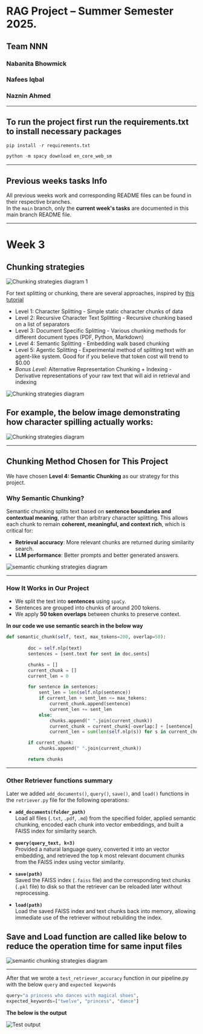 # RAG Project – Summer Semester 2025. 
## Team NNN
### Nabanita Bhowmick
### Nafees Iqbal
### Naznin Ahmed

---

## To run the project first run the requirements.txt to install necessary packages
```python 
pip install -r requirements.txt
```
```python 
python -m spacy download en_core_web_sm
```


---

## Previous weeks tasks Info

All previous weeks work and corresponding README files can be found in their respective branches.  
In the `main` branch, only the **current week's tasks** are documented in this main branch README file.

---

# Week 3

## Chunking strategies

![Chunking strategies diagram 1](https://github.com/nafees-iqbal/NLProc-Proj-M-SS25/blob/main/images/1_VhFr2tr_FbTjzNyNv5DjWw.png?raw=true)

For text splitting or chunking, there are several approaches, inspired by  [this tutorial](https://github.com/FullStackRetrieval-com/RetrievalTutorials/blob/main/tutorials/LevelsOfTextSplitting/5_Levels_Of_Text_Splitting.ipynb)

- Level 1: Character Splitting - Simple static character chunks of data
- Level 2: Recursive Character Text Splitting - Recursive chunking based on a list of separators
- Level 3: Document Specific Splitting - Various chunking methods for different document types (PDF, Python, Markdown)
- Level 4: Semantic Splitting - Embedding walk based chunking
- Level 5: Agentic Splitting - Experimental method of splitting text with an agent-like system. Good for if you believe that token cost will trend to $0.00
- *Bonus Level:* Alternative Representation Chunking + Indexing - Derivative representations of your raw text that will aid in retrieval and indexing

![Chunking strategies diagram](https://github.com/nafees-iqbal/NLProc-Proj-M-SS25/blob/main/images/92c70184-ba0f-4877-9a55-e4add0e311ad_870x1116.gif?raw=true)

## For example, the below image demonstrating how character spilling actually works:

![Chunking strategies diagram](https://github.com/nafees-iqbal/NLProc-Proj-M-SS25/blob/main/images/1_sBEoJ2xomZl77X6wUmdOlw.png?raw=true)


---

## Chunking Method Chosen for This Project

We have chosen **Level 4: Semantic Chunking** as our strategy for this project.

### Why Semantic Chunking?

Semantic chunking splits text based on **sentence boundaries and contextual meaning**, rather than arbitrary character splitting. This allows each chunk to remain **coherent, meaningful, and context rich**, which is critical for:

- **Retrieval accuracy**: More relevant chunks are returned during similarity search.
- **LLM performance**: Better prompts and better generated answers.

![semantic chunking strategies diagram](https://github.com/nafees-iqbal/NLProc-Proj-M-SS25/blob/main/images/semantic-chunking.png?raw=true)

---

### How It Works in Our Project

- We split the text into **sentences** using `spaCy`.
- Sentences are grouped into chunks of around 200 tokens.
- We apply **50 token overlaps** between chunks to preserve context.

**In our code we use semantic search in the below way**

```python
def semantic_chunk(self, text, max_tokens=200, overlap=50):
        
        doc = self.nlp(text)
        sentences = [sent.text for sent in doc.sents]

        chunks = []
        current_chunk = []
        current_len = 0

        for sentence in sentences:
            sent_len = len(self.nlp(sentence))
            if current_len + sent_len <= max_tokens:
                current_chunk.append(sentence)
                current_len += sent_len
            else:
                chunks.append(" ".join(current_chunk))
                current_chunk = current_chunk[-overlap:] + [sentence]
                current_len = sum(len(self.nlp(s)) for s in current_chunk)

        if current_chunk:
            chunks.append(" ".join(current_chunk))

        return chunks
```

---

### Other Retriever functions summary

Later we added `add_documents()`, `query()`, `save()`, and `load()` functions in the `retriever.py` file for the following operations:

- **`add_documents(folder_path)`**  
  Load all files (`.txt`, `.pdf`, `.md`) from the specified folder, applied semantic chunking, encoded each chunk into vector embeddings, and built a FAISS index for similarity search.

- **`query(query_text, k=3)`**  
  Provided a natural language query, converted it into an vector embedding, and retrieved the top k most relevant document chunks from the FAISS index using vector similarity.

- **`save(path)`**  
  Saved the FAISS index (`.faiss` file) and the corresponding text chunks (`.pkl` file) to disk so that the retriever can be reloaded later without reprocessing.

- **`load(path)`**  
  Load the saved FAISS index and text chunks back into memory, allowing immediate use of the retriever without rebuilding the index.

## Save and Load function are called like below to reduce the operation time for same input files
![semantic chunking strategies diagram](https://github.com/nafees-iqbal/NLProc-Proj-M-SS25/blob/main/images/save-load-utility.png?raw=true)

---

After that we wrote a `test_retriever_accuracy` function in our pipeline.py with the below `query` and `expected keywords`

```python
query="a princess who dances with magical shoes",
expected_keywords=["twelve", "princess", "dance"]
```
**The below is the output**

![Test output](https://github.com/nafees-iqbal/NLProc-Proj-M-SS25/blob/main/images/semantic-chuking-test-ouput.png?raw=true)
